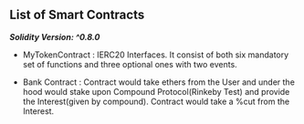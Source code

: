 ## List of Smart Contracts

**_Solidity Version: ^0.8.0_**

- MyTokenContract : IERC20 Interfaces. It consist of both six mandatory set of functions and three optional ones with two events.

- Bank Contract : Contract would take ethers from the User and under the hood would stake upon Compound Protocol(Rinkeby Test) and provide the Interest(given by compound). Contract would take a %cut from the Interest.
